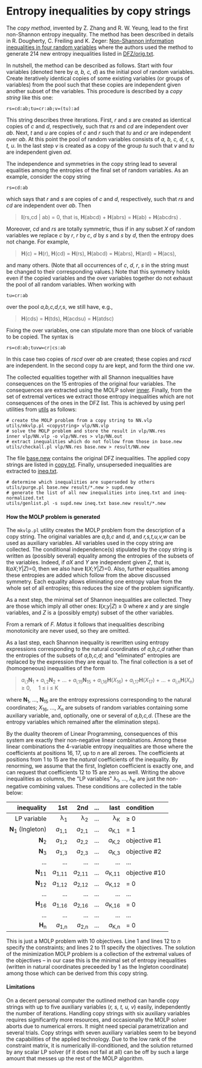 Entropy inequalities by copy strings
=====================================

The *copy method*, invented by Z. Zhang and R. W. Yeung, lead to the first
non-Shannon entropy inequality. The method has been described in details in
R. Dougherty, C. Freiling and K. Zeger:
[Non-Shannon information inequalities in four random variables](http://arxiv.org/pdf/1104.3602v1)
where the authors used the method to generate 214 new entropy inequalities
listed in [DFZ/orig.txt](../DFZ/orig.txt).

In nutshell, the method can be described as follows. Start with four variables
(denoted here by *a, b, c, d*) as the initial pool of random variables. Create
iteratively 
identical copies of some existing variables (or groups of variables) from
the pool such that these copies are independent given another subset of the 
variables. This procedure is described by a *copy string* like this one:

    rs=cd:ab;tu=cr:ab;v=(tu):ad

This string describes three iterations.  First, *r* and *s* are created as
identical copies of *c* and *d*, respectively, such that *rs* and *cd* are
independent over *ab*.  Next, *t* and *u* are copies of *c* and *r* such
that *tu* and *cr* are independent over *ab*.  At this point the pool of
random variables consists of *a, b, c, d, r, s, t, u*.  In the last step *v* is
created as a copy of the group *tu* such that *v* and *tu* are independent
given *ad*.

The independence and symmetries in the copy string lead to several equalities
among the entropies of the final set of random variables. As an example,
consider the copy string

    rs=cd:ab

which says that *r* and *s* are copies of *c* and *d*, respectively, such
that *rs* and *cd* are independent over *ab*. Then

> **I**(rs,cd | ab) = 0, that is, **H**(abcd) + **H**(abrs) = **H**(ab) +
> **H**(abcdrs) .

Moreover, *cd* and *rs* are totally symmetric, thus if in any subset *X* of
random variables we replace *c* by *r*, *r* by *c*, *d* by *s* and *s* by
*d*, then the entropy does not change. For example,

> **H**(c) = **H**(r), **H**(cd) = **H**(rs), **H**(abcd) = **H**(abrs),
> **H**(ard) = **H**(acs),

and many others. (Note that all occurrences of *c*, *d*, *r*, *s* in the 
string must be changed to their corresponding values.) Note that this
symmetry holds even if the copied variables and the over variables
together do not exhaust the pool of all random variables. When working with 

    tu=cr:ab

over the pool *a,b,c,d,r,s*, we still have, e.g.,

> **H**(cds) = **H**(tds),  **H**(acdsu) = **H**(atdsc)

Fixing the over variables, one can stipulate more than one block of variable
to be copied. The syntax is

    rs=cd:ab;tuvw=cr|cs:ab

In this case two copies of *rscd* over *ab* are created; these copies and
*rscd* are independent. In the second copy *tu* are kept, and form the third
one *vw*.


The collected equalities together with
all Shannon inequalities have consequences on the 15 entropies of the original
four variables. The consequences are extracted using the MOLP solver 
[inner](https://github.com/lcsirmaz/inner). Finally, from the set of
extremal vertices we extract those entropy inequalities which are not 
consequences of the ones in the DFZ list. This is achieved by using perl
utilities from [utils](../utils/) as follows:

    # create the MOLP problem from a copy string to NN.vlp
    utils/mkvlp.pl <copystring> vlp/NN.vlp
    # solve the MOLP problem and store the result in vlp/NN.res
    inner vlp/NN.vlp -o vlp/NN.res > vlp/NN.out
    # extract inequalities which do not follow from those in base.new
    utils/checkall.pl vlp/NN.res base.new > result/NN.new

The file [base.new](base.new) contains the original DFZ inequalities.
The applied copy strings are listed in [copy.txt](copy.txt).
Finally, unsuperseded inequalities are extracted to [ineq.txt](ineq.txt).

    # determine which inequalities are superseded by others
    utils/purge.pl base.new result/*.new > supd.new
    # generate the list of all new inequalities into ineq.txt and ineq-normalized.txt
    utils/genlist.pl -s supd.new ineq.txt base.new result/*.new

#### How the MOLP problem is generated

The `mkvlp.pl` utility creates the MOLP problem from the description of a
copy string. The original variables are *a,b,c* and *d*, and *r,s,t,u,v,w*
can be used as auxiliary variables. All variables used in the copy string
are collected. The conditional independence(s) stipulated by the copy string
is written as (possibly several) equality among the entropies of the subsets
of the variables. Indeed, if *aX* and *Y* are independent given *Z*, that
is, **I**(*aX*;*Y*|*Z*)=0, then we also have **I**(*X*;*Y*|*Z*)=0. Also,
further equalities among these entropies are added which follow from the
above discussed symmetry. Each equality allows eliminating one entropy 
value from the whole set of all entropies; this reduces the size of the 
problem significantly.

As a next step, the minimal set of Shannon inequalities are collected.
They are those which imply all other ones: **I**(*x*;*y*|*Z*) &ge; 0 
where *x* and *y* are single variables,
and *Z* is a (possibly empty) subset of the other variables.

From a remark
of *F. Matus* it follows that inequalities describing monotonicity are
never used, so they are omitted.

As a last step, each Shannon inequality is rewritten using entropy
expressions corresponding to the natural coordinates of *a,b,c,d* rather than
the entropies of the subsets of *a,b,c,d*; and &quot;eliminated&quot;
entropies are replaced by the expression they are equal to. The final
collection is a set of (homogeneous) inequalities of the form

> *a*<sub>i,1</sub>**N**<sub>1</sub> + *a*<sub>i,2</sub>**N**<sub>2</sub> +
> ... + *a*<sub>i,15</sub>**N**<sub>15</sub> +
> *a*<sub>i,16</sub>**H**(*X*<sub>16</sub>) +
> *a*<sub>i,17</sub>**H**(*X*<sub>17</sub>) + ... +
> *a*<sub>i,n</sub>**H**(*X*<sub>n</sub>) &ge; 0, &nbsp; &nbsp; 1 &le; i &le; K

where **N**<sub>1</sub>, ..., **N**<sub>15</sub> are the entropy expressions
corresponding to the natural coordinates; *X*<sub>16</sub>, ..., *X*<sub>n</sub> 
are subsets of random variables containing some auxiliary
variable, and, optionally, one or several of *a,b,c,d*. (These are the
entropy variables which remained after the elimination steps). 

By the duality theorem of Linear Programming, consequences of this system
are exactly their non-negative linear combinations. Among these linear
combinations the 4-variable entropy inequalities are those where the
coefficients at positions 16, 17, up to *n* are all zeroes. The coefficients at
positions from 1 to 15 are the *natural* coefficients of the
inequality. By renorming, we assume that the first, Ingleton coefficient is
exactly one, and can request that coefficients 12 to 15 are zero as well.
Writing the above inequalities as columns, the &quot;LP variables&quot; 
&lambda;<sub>1</sub>, ..., &lambda;<sub>K</sub> are just the non-negative
combining values. These conditions are collected in the table below:

| inequality   |          1st  | 2nd  | ... | last | condition  |
|---:|--------------:|-----:|:---:|-----:|:--|
| LP variable     | &lambda;<sub>1</sub> | &lambda;<sub>2</sub> | ... | &lambda;<sub>K</sub> | &ge; 0 |
|**N**<sub>1</sub> (Ingleton) |*a*<sub>1,1</sub>|*a*<sub>2,1</sub>| ... |*a*<sub>K,1</sub>| = 1 |
|**N**<sub>2</sub>|*a*<sub>1,2</sub>|*a*<sub>2,2</sub>| ... |*a*<sub>K,2</sub>| objective \#1 |
|**N**<sub>3</sub>|*a*<sub>1,3</sub>|*a*<sub>2,3</sub>| ... |*a*<sub>K,3</sub>| objective \#2 |
|...|...|...|...|...|...|
|**N**<sub>11</sub>|*a*<sub>1,11</sub>|*a*<sub>2,11</sub>| ... |*a*<sub>K,11</sub>| objective \#10 |
|**N**<sub>12</sub>|*a*<sub>1,12</sub>|*a*<sub>2,12</sub>| ... |*a*<sub>K,12</sub>| = 0 |
|...|...|...|...|...|...|
|**H**<sub>16</sub>|*a*<sub>1,16</sub>|*a*<sub>2,16</sub>| ... |*a*<sub>K,16</sub>| = 0 |
|...|...|...|...|...|...|
|**H**<sub>n</sub>|*a*<sub>1,n</sub>|*a*<sub>2,n</sub>| ... |*a*<sub>K,n</sub>| = 0 |

This is just a MOLP problem with 10 objectives.  Line 1 and lines 12 to *n*
specify the constraints; and lines 2 to 11 specify the objectives.  The
solution of the minimization MOLP problem is a collection of the extremal
values of the objectives &ndash; in our case this is the minimal set of
entropy inequalities (written in natural coordinates preceeded by 1 as the
Ingleton coordinate) among those which can be derived from this copy
string.


#### Limitations

On a decent personal computer the outlined method can handle copy strings with up to
five auxiliary variables (*r, s, t, u, v*) easily, independently the number of
iterations. Handling copy strings with six auxiliary variables requires significantly
more resources, and occasionally the MOLP solver aborts due to numerical errors. It
might need special parametrization and several trials.
Copy strings with seven auxiliary variables seem to be beyond the capabilities of the
applied technology. Due to the low rank of the constraint matrix, it is numerically
ill-conditioned, and the solution returned by any scalar LP solver (if it does not
fail at all) can be off by such a large amount that messes up the rest of the
MOLP algorithm.



